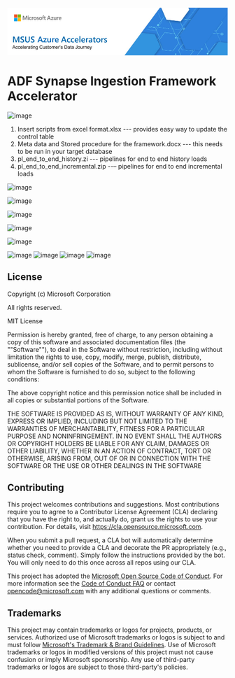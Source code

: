 ![MSUS Solution Accelerator](./images/MSUS%20Solution%20Accelerator%20Banner%20Two_981.png)

# ADF Synapse Ingestion Framework Accelerator

![image](https://user-images.githubusercontent.com/62758564/138203452-9588d01a-0ae3-4ee3-b754-ab84a9c6d9b5.png)

1.	Insert scripts from excel format.xlsx --- provides easy way to update the control table
2.	Meta data and Stored procedure for the framework.docx --- this needs to be run in your target database
3.	pl_end_to_end_history.zi --- pipelines for end to end history loads
4.	pl_end_to_end_incremental.zip --– pipelines for end to end incremental loads

![image](https://user-images.githubusercontent.com/62758564/159766879-59454abe-22ca-4d76-8159-ded5c130f51a.png)

![image](https://user-images.githubusercontent.com/62758564/159767026-45978f71-261e-4f5b-bc35-a8a28b77b248.png)

![image](https://user-images.githubusercontent.com/62758564/159767286-59227e7a-f9c9-46ac-85db-6dcafb43a8eb.png)

![image](https://user-images.githubusercontent.com/62758564/159767522-37f0ac6f-3871-4d3c-b430-59900486366a.png)

![image](https://user-images.githubusercontent.com/62758564/138146813-c0f15420-1900-4f64-9ef5-90263b605136.png)

![image](https://user-images.githubusercontent.com/62758564/138146756-b9913220-2dd9-4943-8d7d-2934bc3809c5.png)
![image](https://user-images.githubusercontent.com/62758564/138146772-f2c6e278-4981-4742-b3bd-984cd14ed8a6.png)
![image](https://user-images.githubusercontent.com/62758564/138146784-ca13897f-74ea-463c-aeb9-2271ea2b5017.png)
![image](https://user-images.githubusercontent.com/62758564/138146802-b32721fe-8124-4aa8-9965-254c3d3e5daa.png)

## License
Copyright (c) Microsoft Corporation

All rights reserved.

MIT License

Permission is hereby granted, free of charge, to any person obtaining a copy of this software and associated documentation files (the ""Software""), to deal in the Software without restriction, including without limitation the rights to use, copy, modify, merge, publish, distribute, sublicense, and/or sell copies of the Software, and to permit persons to whom the Software is furnished to do so, subject to the following conditions:

The above copyright notice and this permission notice shall be included in all copies or substantial portions of the Software.

THE SOFTWARE IS PROVIDED AS IS, WITHOUT WARRANTY OF ANY KIND, EXPRESS OR IMPLIED, INCLUDING BUT NOT LIMITED TO THE WARRANTIES OF MERCHANTABILITY, FITNESS FOR A PARTICULAR PURPOSE AND NONINFRINGEMENT. IN NO EVENT SHALL THE AUTHORS OR COPYRIGHT HOLDERS BE LIABLE FOR ANY CLAIM, DAMAGES OR OTHER LIABILITY, WHETHER IN AN ACTION OF CONTRACT, TORT OR OTHERWISE, ARISING FROM, OUT OF OR IN CONNECTION WITH THE SOFTWARE OR THE USE OR OTHER DEALINGS IN THE SOFTWARE


## Contributing

This project welcomes contributions and suggestions.  Most contributions require you to agree to a
Contributor License Agreement (CLA) declaring that you have the right to, and actually do, grant us
the rights to use your contribution. For details, visit https://cla.opensource.microsoft.com.

When you submit a pull request, a CLA bot will automatically determine whether you need to provide
a CLA and decorate the PR appropriately (e.g., status check, comment). Simply follow the instructions
provided by the bot. You will only need to do this once across all repos using our CLA.

This project has adopted the [Microsoft Open Source Code of Conduct](https://opensource.microsoft.com/codeofconduct/).
For more information see the [Code of Conduct FAQ](https://opensource.microsoft.com/codeofconduct/faq/) or
contact [opencode@microsoft.com](mailto:opencode@microsoft.com) with any additional questions or comments.

## Trademarks

This project may contain trademarks or logos for projects, products, or services. Authorized use of Microsoft trademarks or logos is subject to and must follow 
[Microsoft's Trademark & Brand Guidelines](https://www.microsoft.com/en-us/legal/intellectualproperty/trademarks/usage/general).
Use of Microsoft trademarks or logos in modified versions of this project must not cause confusion or imply Microsoft sponsorship.
Any use of third-party trademarks or logos are subject to those third-party's policies.
